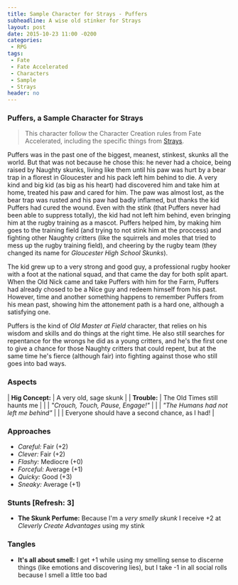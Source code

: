 ```yaml
---
title: Sample Character for Strays - Puffers
subheadline: A wise old stinker for Strays
layout: post
date: 2015-10-23 11:00 -0200
categories:
 - RPG
tags:
 - Fate
 - Fate Accelerated
 - Characters
 - Sample
 - Strays
header: no
---
```


### Puffers, a Sample Character for Strays

>  This  character  follow  the  Character Creation  rules  from  Fate
>  Accelerated, including the specific things from [Strays][1].


Puffers was in the past one  of the biggest, meanest, stinkest, skunks
all the world. But that was not  because he chose this: he never had a
choice, being raised by Naughty skunks, living like them until his paw
was hurt by a  bear trap in a florest in Gloucester  and his pack left
him behind to die.  A very kind and big kid (as big  as his heart) had
discovered him  and take him  at home, treated  his paw and  cared for
him. The paw was almost lost, as  the bear trap was rusted and his paw
had  badly  inflamed,  but  thanks  the  kid  Puffers  had  cured  the
wound.  Even with  the  stink (that  Puffers never  had  been able  to
suppress totally), the kid had not  left him behind, even bringing him
at the rugby  training as a mascot. Puffers helped  him, by making him
goes  to the  training  field (and  trying  to not  stink  him at  the
proccess) and fighting other Naughty  critters (like the squirrels and
moles that tried to mess up the rugby training field), and cheering by
the  rugby team  (they changed  its name  for _Gloucester  High School
Skunks_).

The kid grew  up to a very  strong and good guy,  a professional rugby
hooker with a  foot at the national  squad, and that came  the day for
both split apart. When the Old Nick came and take Puffers with him for
the  Farm, Puffers  had already  chosed to  be a  Nice guy  and redeem
himself from his past. However,  time and another something happens to
remember Puffers from  his mean past, showing him  the attonement path
is a hard one, although a satisfying one.

Puffers is the kind of _Old Master at Field_ character, that relies on
his wisdom and skills  and do things at the right  time. He also still
searches for repentance for the wrongs he did as a young critters, and
he's the  first one to give  a chance for those  Naughty critters that
could repent,  but at the same  time he's fierce (although  fair) into
fighting against those who still goes into bad ways.

### Aspects

| **Hig Concept:** | A very old, sage skunk                          |
| **Trouble:**     | The Old Times still haunts me                   |
|                  | _"Crouch, Touch, Pause, Engage!"_               |
|                  | *"The Humans had not left me behind"*           |
|                  | Everyone should have a second chance, as I had! |

### Approaches

+ _Careful:_ Fair (+2)
+ _Clever:_ Fair (+2)
+ _Flashy:_ Mediocre (+0)
+ _Forceful:_ Average (+1)
+ _Quicky:_ Good (+3)
+ _Sneaky:_ Average (+1)

### Stunts  [Refresh: 3]

+ **The Skunk  Perfume:** Because I'm a _very smelly  skunk_ I receive
  +2 at _Cleverly Create Advantages_ using my stink

### Tangles

+ **It's all about smell:** I get  +1 while using my smelling sense to
  discerne things (like emotions and  discovering lies), but I take -1
  in all social rolls because I smell a little too bad

[1]: https://www.kickstarter.com/projects/1382542560/strays-a-friendly-fuzzy-fate-accelerated-rpg
